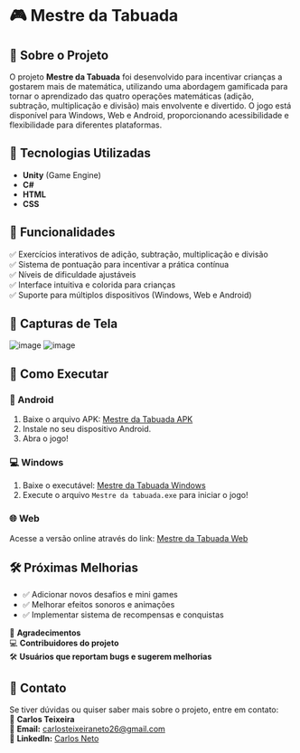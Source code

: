 # 🎮 Mestre da Tabuada

## 📌 Sobre o Projeto
O projeto **Mestre da Tabuada** foi desenvolvido para incentivar crianças a gostarem mais de matemática, utilizando uma abordagem gamificada para tornar o aprendizado das quatro operações matemáticas (adição, subtração, multiplicação e divisão) mais envolvente e divertido. O jogo está disponível para Windows, Web e Android, proporcionando acessibilidade e flexibilidade para diferentes plataformas.

## 🚀 Tecnologias Utilizadas
- **Unity** (Game Engine)
- **C#**
- **HTML**
- **CSS**

## 🎯 Funcionalidades
✅ Exercícios interativos de adição, subtração, multiplicação e divisão  
✅ Sistema de pontuação para incentivar a prática contínua  
✅ Níveis de dificuldade ajustáveis  
✅ Interface intuitiva e colorida para crianças  
✅ Suporte para múltiplos dispositivos (Windows, Web e Android)  

## 📸 Capturas de Tela
![image](https://github.com/user-attachments/assets/30961f1d-7778-4c2e-bd61-9c54e14faf93)
![image](https://github.com/user-attachments/assets/40fcf19d-6eac-4db1-b7fb-e417752e8989)

## 🔧 Como Executar
### 📱 Android
1. Baixe o arquivo APK: [Mestre da Tabuada APK](https://github.com/CRLS26/Mestre-da-Tabuada/releases/download/v1.0.0/Mestre.da.tabuada.apk)
2. Instale no seu dispositivo Android.
3. Abra o jogo!

### 💻 Windows
1. Baixe o executável: [Mestre da Tabuada Windows](https://github.com/CRLS26/Mestre-da-Tabuada/releases/download/v1.0.0/Mestre.da.Tabuada_Win32.rar)
2. Execute o arquivo `Mestre da tabuada.exe` para iniciar o jogo!

### 🌐 Web
Acesse a versão online através do link: [Mestre da Tabuada Web](https://crls26.github.io/Mestre-da-Tabuada/Web)

## 🛠️ Próximas Melhorias
- ✅ Adicionar novos desafios e mini games
- ✅ Melhorar efeitos sonoros e animações
- ✅ Implementar sistema de recompensas e conquistas

💙 **Agradecimentos**  
💻 **Contribuidores do projeto**  
🛠 **Usuários que reportam bugs e sugerem melhorias**  

## 📩 Contato
Se tiver dúvidas ou quiser saber mais sobre o projeto, entre em contato:  
👤 **Carlos Teixeira**  
📧 **Email:** carlosteixeiraneto26@gmail.com  
💼 **LinkedIn:** [Carlos Neto](https://www.linkedin.com/in/carlos-neto-861541252/)
